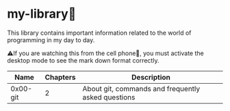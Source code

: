 # my-library:blue_book:
This library contains important information related to the world of programming in my day to day.

:warning:If you are watching this from the cell phone:iphone:, you must activate the desktop mode to see the mark down format correctly.

|Name|Chapters|Description|
|---|---|---|
|0x00-git|2|About git, commands and frequently asked questions|
